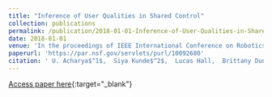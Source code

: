 ```yaml
---
title: "Inference of User Qualities in Shared Control"
collection: publications
permalink: /publication/2018-01-01-Inference-of-User-Qualities-in-Shared-Control
date: 2018-01-01
venue: 'In the proceedings of IEEE International Conference on Robotics and Automation'
paperurl: 'https://par.nsf.gov/servlets/purl/10092680'
citation: ' U. Acharya$^1$,  Siya Kunde$^2$,  Lucas Hall,  Brittany Duncan,  Justin Bradley, &quot;Inference of User Qualities in Shared Control.&quot; In the proceedings of IEEE International Conference on Robotics and Automation, 2018.'
---
```

[Access paper here](https://par.nsf.gov/servlets/purl/10092680){:target="_blank"}

